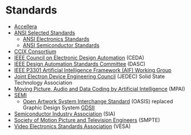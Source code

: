 # Standards
* [Accellera](https://en.wikipedia.org/wiki/Accellera)
* [ANSI Selected Standards](https://webstore.ansi.org/industry/selected-standards)
  * [ANSI Electronics Standards](https://webstore.ansi.org/industry/electronics)
  * [ANSI Semiconductor Standards](https://webstore.ansi.org/industry/semiconductors)
* [CCIX Consortium](https://www.ccixconsortium.com/)
* [IEEE Council on Electronic Design Automation](https://ieee-ceda.org/) (CEDA)
* [IEEE Design Automation Standards Committee](https://www.dasc.org/) (DASC)
* [IEEE P3301 Artificial Intelligence Framework (AIF) Working Group](https://sagroups.ieee.org/aifwg/)
* [Joint Electron Device Engineering Council](https://en.wikipedia.org/wiki/JEDEC) (JEDEC) Solid State Technology Association
* [Moving Picture, Audio and Data Coding by Artificial Intelligence](https://mpai.community/) (MPAI)
* [SEMI](https://en.wikipedia.org/wiki/SEMI)
  * [Open Artwork System Interchange Standard](https://en.wikipedia.org/wiki/Open_Artwork_System_Interchange_Standard) (OASIS) replaced Graphic Design System [GDSII](https://en.wikipedia.org/wiki/GDSII)
* [Semiconductor Industry Association](https://en.wikipedia.org/wiki/Semiconductor_Industry_Association) (SIA)
* [Society of Motion Picture and Television Engineers](https://en.wikipedia.org/wiki/Society_of_Motion_Picture_and_Television_Engineers) (SMPTE)
* [Video Electronics Standards Association](https://en.wikipedia.org/wiki/Video_Electronics_Standards_Association) (VESA)
